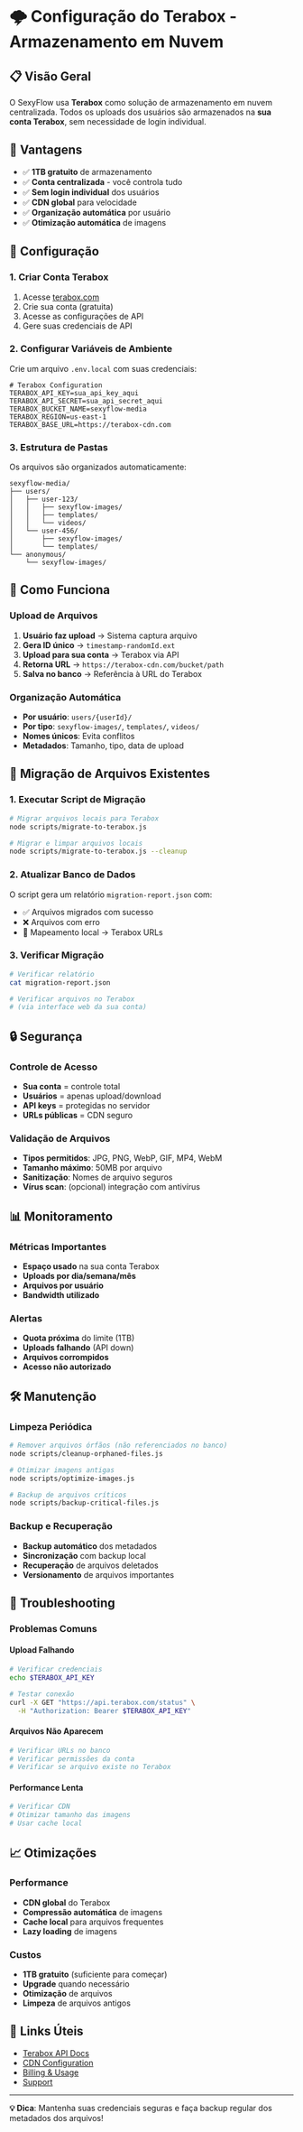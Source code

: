 # 🌩️ Configuração do Terabox - Armazenamento em Nuvem

## 📋 Visão Geral

O SexyFlow usa **Terabox** como solução de armazenamento em nuvem centralizada. Todos os uploads dos usuários são armazenados na **sua conta Terabox**, sem necessidade de login individual.

## 🎯 Vantagens

- ✅ **1TB gratuito** de armazenamento
- ✅ **Conta centralizada** - você controla tudo
- ✅ **Sem login individual** dos usuários
- ✅ **CDN global** para velocidade
- ✅ **Organização automática** por usuário
- ✅ **Otimização automática** de imagens

## 🔧 Configuração

### 1. Criar Conta Terabox

1. Acesse [terabox.com](https://terabox.com)
2. Crie sua conta (gratuita)
3. Acesse as configurações de API
4. Gere suas credenciais de API

### 2. Configurar Variáveis de Ambiente

Crie um arquivo `.env.local` com suas credenciais:

```env
# Terabox Configuration
TERABOX_API_KEY=sua_api_key_aqui
TERABOX_API_SECRET=sua_api_secret_aqui
TERABOX_BUCKET_NAME=sexyflow-media
TERABOX_REGION=us-east-1
TERABOX_BASE_URL=https://terabox-cdn.com
```

### 3. Estrutura de Pastas

Os arquivos são organizados automaticamente:

```
sexyflow-media/
├── users/
│   ├── user-123/
│   │   ├── sexyflow-images/
│   │   ├── templates/
│   │   └── videos/
│   └── user-456/
│       ├── sexyflow-images/
│       └── templates/
└── anonymous/
    └── sexyflow-images/
```

## 🚀 Como Funciona

### Upload de Arquivos

1. **Usuário faz upload** → Sistema captura arquivo
2. **Gera ID único** → `timestamp-randomId.ext`
3. **Upload para sua conta** → Terabox via API
4. **Retorna URL** → `https://terabox-cdn.com/bucket/path`
5. **Salva no banco** → Referência à URL do Terabox

### Organização Automática

- **Por usuário**: `users/{userId}/`
- **Por tipo**: `sexyflow-images/`, `templates/`, `videos/`
- **Nomes únicos**: Evita conflitos
- **Metadados**: Tamanho, tipo, data de upload

## 📁 Migração de Arquivos Existentes

### 1. Executar Script de Migração

```bash
# Migrar arquivos locais para Terabox
node scripts/migrate-to-terabox.js

# Migrar e limpar arquivos locais
node scripts/migrate-to-terabox.js --cleanup
```

### 2. Atualizar Banco de Dados

O script gera um relatório `migration-report.json` com:
- ✅ Arquivos migrados com sucesso
- ❌ Arquivos com erro
- 🔗 Mapeamento local → Terabox URLs

### 3. Verificar Migração

```bash
# Verificar relatório
cat migration-report.json

# Verificar arquivos no Terabox
# (via interface web da sua conta)
```

## 🔒 Segurança

### Controle de Acesso

- **Sua conta** = controle total
- **Usuários** = apenas upload/download
- **API keys** = protegidas no servidor
- **URLs públicas** = CDN seguro

### Validação de Arquivos

- **Tipos permitidos**: JPG, PNG, WebP, GIF, MP4, WebM
- **Tamanho máximo**: 50MB por arquivo
- **Sanitização**: Nomes de arquivo seguros
- **Vírus scan**: (opcional) integração com antivírus

## 📊 Monitoramento

### Métricas Importantes

- **Espaço usado** na sua conta Terabox
- **Uploads por dia/semana/mês**
- **Arquivos por usuário**
- **Bandwidth utilizado**

### Alertas

- **Quota próxima** do limite (1TB)
- **Uploads falhando** (API down)
- **Arquivos corrompidos**
- **Acesso não autorizado**

## 🛠️ Manutenção

### Limpeza Periódica

```bash
# Remover arquivos órfãos (não referenciados no banco)
node scripts/cleanup-orphaned-files.js

# Otimizar imagens antigas
node scripts/optimize-images.js

# Backup de arquivos críticos
node scripts/backup-critical-files.js
```

### Backup e Recuperação

- **Backup automático** dos metadados
- **Sincronização** com backup local
- **Recuperação** de arquivos deletados
- **Versionamento** de arquivos importantes

## 🚨 Troubleshooting

### Problemas Comuns

#### Upload Falhando
```bash
# Verificar credenciais
echo $TERABOX_API_KEY

# Testar conexão
curl -X GET "https://api.terabox.com/status" \
  -H "Authorization: Bearer $TERABOX_API_KEY"
```

#### Arquivos Não Aparecem
```bash
# Verificar URLs no banco
# Verificar permissões da conta
# Verificar se arquivo existe no Terabox
```

#### Performance Lenta
```bash
# Verificar CDN
# Otimizar tamanho das imagens
# Usar cache local
```

## 📈 Otimizações

### Performance

- **CDN global** do Terabox
- **Compressão automática** de imagens
- **Cache local** para arquivos frequentes
- **Lazy loading** de imagens

### Custos

- **1TB gratuito** (suficiente para começar)
- **Upgrade** quando necessário
- **Otimização** de arquivos
- **Limpeza** de arquivos antigos

## 🔗 Links Úteis

- [Terabox API Docs](https://docs.terabox.com)
- [CDN Configuration](https://terabox.com/cdn)
- [Billing & Usage](https://terabox.com/billing)
- [Support](https://terabox.com/support)

---

**💡 Dica**: Mantenha suas credenciais seguras e faça backup regular dos metadados dos arquivos!
